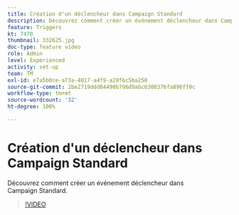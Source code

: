 ```yaml
---
title: Création d'un déclencheur dans Campaign Standard
description: Découvrez comment créer un événement déclencheur dans Campaign Standard.
feature: Triggers
kt: 7470
thumbnail: 332625.jpg
doc-type: feature video
role: Admin
level: Experienced
activity: set-up
team: TM
exl-id: e7a5b0ce-a73a-4017-a4f9-a28f6c5ba250
source-git-commit: 2be2719ddd84490b796d9abc6300376fa896ff0c
workflow-type: tm+mt
source-wordcount: '32'
ht-degree: 100%

---
```


# Création d&#39;un déclencheur dans Campaign Standard

Découvrez comment créer un événement déclencheur dans Campaign Standard.

>[!VIDEO](https://video.tv.adobe.com/v/332625?quality=12)
